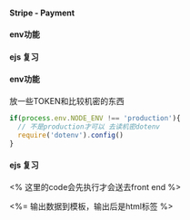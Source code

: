 #### Stripe  - Payment
#### env功能
#### ejs 复习

#### env功能
<p>放一些TOKEN和比较机密的东西</p>

``` javascript
if(process.env.NODE_ENV !== 'production'){
  // 不是production才可以 去读机密dotenv
  require('dotenv').config()
}
```


#### ejs 复习
<p><% 这里的code会先执行才会送去front end %></p>
<p><%= 输出数据到模板，输出后是html标签 %></p>